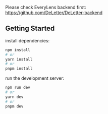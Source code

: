 Please check EveryLens backend first: https://github.com/DeLetter/DeLetter-backend

## Getting Started
install dependencies:

```bash
npm install
# or
yarn install
# or
pnpm install
```

run the development server:

```bash
npm run dev
# or
yarn dev
# or
pnpm dev
```
